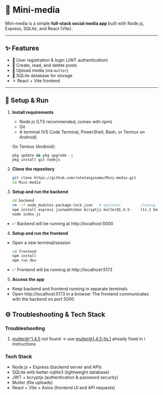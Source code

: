 # 📱 Mini-media

Mini-media is a simple **full-stack social media app** built with Node.js, Express, SQLite, and React (Vite).

---

## ✨ Features
- 🔑 User registration & login (JWT authentication)  
- 📝 Create, read, and delete posts  
- 📂 Upload media (via `multer`)  
- 💾 SQLite database for storage  
- ⚛️ React + Vite frontend  

---

## 🚀 Setup & Run

1. **Install requirements**  
   - Node.js (LTS recommended, comes with npm)  
   - Git  
   - A terminal (VS Code Terminal, PowerShell, Bash, or Termux on Android)  

   On Termux (Android):  
   ```bash
   pkg update && pkg upgrade -y
   pkg install git nodejs
   ```
2. **Clone the repository**
   ```bash
   git clone https://github.com/ratetanginamo/Mini-media.git
   cd Mini-media
   ```
3. **Setup and run the backend**
   ```bash
   cd backend
   rm -rf node_modules package-lock.json   # optional         cleanup
   npm install express jsonwebtoken bcryptjs multer@1.4.5-    lts.1 better-sqlite3 express-async-handler cors
   node index.js
   ````
- ✅ Backend will be running at http://localhost:5000
4. **Setup and run the frontend**
  - Open a new terminal/session
    ```bash
    cd frontend
    npm install
    npm run dev
    ```
- ✅ Frontend will be running at http://localhost:5173
5. **Access the app**
  - Keep backend and frontend running in separate terminals
  - Open http://localhost:5173
    in a browser
    The frontend communicates with the backend on port 5000
## ⚙️ Troubleshooting & Tech Stack
### Troubleshooting
1. <ins>multer@^1.4.5</ins> not found → use
   <ins>multer@1.4.5-lts.1</ins> already fixed in i            instructions
### Tech Stack
 - Node.js + Express (backend server and APIs
 - SQLite with better-sqlite3 (lightweight database)
 - JWT + bcryptjs (authentication & password security)
 - Multer (file uploads)
 - React + Vite + Axios (frontend UI and API requests)

